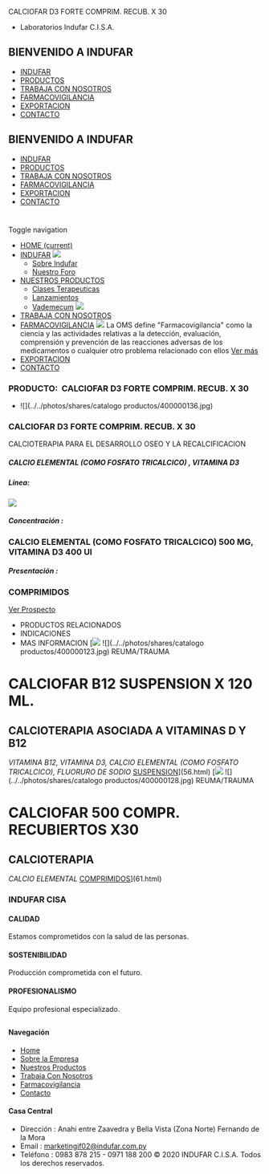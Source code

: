 CALCIOFAR D3 FORTE COMPRIM. RECUB. X 30
- Laboratorios Indufar C.I.S.A.
## BIENVENIDO A INDUFAR
* [INDUFAR](68.html#)
* [PRODUCTOS](68.html#)
* [TRABAJA CON NOSOTROS](68.html#)
* [FARMACOVIGILANCIA](68.html#)
* [EXPORTACION](68.html#)
* [CONTACTO](68.html#)
## BIENVENIDO A INDUFAR
* [INDUFAR](../../index.html)
* [PRODUCTOS](../../productos.html)
* [TRABAJA CON NOSOTROS](../../trabaja_con_nosotros.html)
* [FARMACOVIGILANCIA](../../farmacovigilancia.html)
* [EXPORTACION](../../exportacion.html)
* [CONTACTO](../../contacto.html)
# 
Toggle navigation
* [HOME (current)](../../index.html)
* [INDUFAR](68.html#) 
  [![ ](../../photos/shares/Sistema/Menu/indufar_menul.jpg)](../../institucional.html)
  - [Sobre Indufar](../../institucional.html)
  - [Nuestro Foro](../../blog.html)
* [NUESTROS PRODUCTOS](68.html#) 
  - [Clases Terapeuticas](../clases_terapeuticas.html)
  - [Lanzamientos](../lanzamientos.html)
  - [Vademecum](../../productos.html)
  [![ ](../../photos/shares/Sistema/Menu/productos.png)](../../productos.html)
* [TRABAJA CON NOSOTROS](../../trabaja_con_nosotros.html)
* [FARMACOVIGILANCIA](68.html#) 
  [![ ](../../photos/shares/Sistema/Menu/TUBOS.png)](../../farmacovigilancia.html)
  La OMS define "Farmacovigilancia" como la ciencia y las actividades relativas a la detección, evaluación, comprensión y prevención de las reacciones adversas de los medicamentos o cualquier otro problema relacionado con ellos
  [Ver más](../../farmacovigilancia.html)
* [EXPORTACION](../../exportacion.html)
* [CONTACTO](../../contacto.html)
### PRODUCTO:  CALCIOFAR D3 FORTE COMPRIM. RECUB. X 30
* ![](../../photos/shares/catalogo productos/400000136.jpg)
### **CALCIOFAR D3 FORTE COMPRIM. RECUB. X 30**
CALCIOTERAPIA PARA EL DESARROLLO OSEO Y LA RECALCIFICACION
##### **CALCIO ELEMENTAL (COMO FOSFATO TRICALCICO) , VITAMINA D3**
##### **Línea:**
[![](../../photos/shares/Laboratorios/lab_indufar.png)](../linea/1.html)
##### **Concentración :**
### CALCIO ELEMENTAL (COMO FOSFATO TRICALCICO) 500 MG, VITAMINA D3 400 UI
##### **Presentación :**
### COMPRIMIDOS
[Ver Prospecto](https://www.indufar.com.py/files/shares/prospectos/400000136.pdf)
* PRODUCTOS RELACIONADOS
* INDICACIONES
* MAS INFORMACION
[![](../../photos/shares/Laboratorios/lab_indufar.png)
![](../../photos/shares/catalogo productos/400000123.jpg)
REUMA/TRAUMA
# CALCIOFAR B12 SUSPENSION X 120 ML.
## CALCIOTERAPIA ASOCIADA A VITAMINAS D Y B12
*VITAMINA B12, VITAMINA D3, CALCIO ELEMENTAL (COMO FOSFATO TRICALCICO), FLUORURO DE SODIO*
[SUSPENSION](68.html#)](56.html)
[![](../../photos/shares/Laboratorios/lab_indufar.png)
![](../../photos/shares/catalogo productos/400000128.jpg)
REUMA/TRAUMA
# CALCIOFAR 500 COMPR. RECUBIERTOS X30
## CALCIOTERAPIA
*CALCIO ELEMENTAL*
[COMPRIMIDOS](68.html#)](61.html)
### INDUFAR CISA
#### CALIDAD
Estamos comprometidos con la salud de las personas.
#### SOSTENIBILIDAD
Producción comprometida con el futuro.
#### PROFESIONALISMO
Equipo profesional especializado.
## 
#### Navegación
* [Home](../../index.html)
* [Sobre la Empresa](../../institucional.html)
* [Nuestros Productos](../../productos.html)
* [Trabaja Con Nosotros](../../trabaja_con_nosotros.html)
* [Farmacovigilancia](../../farmacovigilancia.html)
* [Contacto](../../contacto.html)
#### Casa Central
* Dirección : Anahi entre Zaavedra y Bella Vista (Zona Norte) Fernando de la Mora
* Email : [marketingif02@indufar.com.py](mailto:marketingif02@indufar.com.py)
* Teléfono : 0983 878 215 - 0971 188 200
© 2020 INDUFAR C.I.S.A. Todos los derechos reservados.